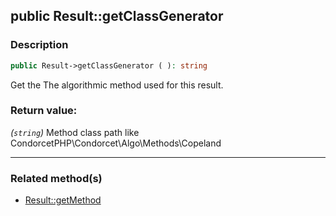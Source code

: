 ## public Result::getClassGenerator

### Description    

```php
public Result->getClassGenerator ( ): string
```

Get the The algorithmic method used for this result.
    

### Return value:   

*(```string```)* Method class path like CondorcetPHP\Condorcet\Algo\Methods\Copeland


---------------------------------------

### Related method(s)      

* [Result::getMethod](/Docs/MethodsReferences/Result%20Class/public%20Result--getMethod.md)    
